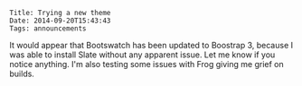     Title: Trying a new theme
    Date: 2014-09-20T15:43:43
    Tags: announcements

It would appear that Bootswatch has been updated to Boostrap 3, because I was able to install Slate without any apparent issue. Let me know if you notice anything. I'm also testing some issues with Frog giving me grief on builds.
